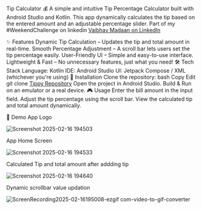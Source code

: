 Tip Calculator 💰
A simple and intuitive Tip Percentage Calculator built with Android Studio and Kotlin. This app dynamically calculates the tip based on the entered amount and an adjustable percentage slider.
Part of my #WeekendChallenge on linkedin 
[Vaibhav Madaan on LinkedIn](https://www.linkedin.com/in/vaibhav360/)

✨ Features
Dynamic Tip Calculation – Updates the tip and total amount in real-time.
Smooth Percentage Adjustment – A scroll bar lets users set the tip percentage easily.
User-Friendly UI – Simple and easy-to-use interface.
Lightweight & Fast – No unnecessary features, just what you need!
🛠 Tech Stack
Language: Kotlin
IDE: Android Studio
UI: Jetpack Compose / XML (whichever you're using)
🚀 Installation
Clone the repository:
bash
Copy
Edit
git clone [Tippy Repository](https://github.com/whybhav360/Tippy)
Open the project in Android Studio.
Build & Run on an emulator or a real device.
🎮 Usage
Enter the bill amount in the input field.
Adjust the tip percentage using the scroll bar.
View the calculated tip and total amount dynamically.

📸 Demo
App Logo


![Screenshot 2025-02-16 194503](https://github.com/user-attachments/assets/62775658-894c-4994-84e0-976cc6236856)



App Home Screen


![Screenshot 2025-02-16 194533](https://github.com/user-attachments/assets/0ec57a20-c7bb-4481-a356-3277a32362ef)



Calculated Tip and total amount after addding tip


![Screenshot 2025-02-16 194640](https://github.com/user-attachments/assets/4782e7f0-541d-453b-8ea3-7373cde3a2d3)


Dynamic scrollbar value updation


![ScreenRecording2025-02-16195008-ezgif com-video-to-gif-converter](https://github.com/user-attachments/assets/2e1f3a22-1204-4309-81c2-0fb9e530771d)

